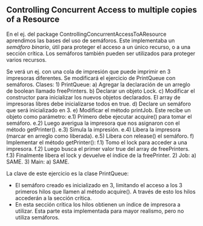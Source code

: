 ## Controlling Concurrent Access to multiple copies of a Resource

En el ej. del package ControllingConcurrentAccessToAResource aprendimos las bases del
uso de semáforos. Este implementaba un *semáforo binario*, útil para proteger el 
acceso a un único recurso, o a una sección crítica.
Los semáforos también pueden ser utilizados para proteger varios recursos.

Se verá un ej. con una cola de impresión que puede imprimir en 3 impresoras diferentes.
Se modificará el ejercicio de PrintQueue con semáforos.
Clases:
        1) PrintQueue:
a) Agregar la declaración de un arreglo de boolean llamado freePrinters.
b) Declarar un objeto Lock.
c) Modificar el constructor para inicializar los nuevos objetos declarados. El array
de impresoras libres debe inicializarse todos en true.
d) Declare un semáforo que será inicializado en 3.
e) Modificar el método printJob. Este recibe un objeto como parámetro:
    e.1) Primero debe ejecutar acquire() para tomar el semáforo.
    e.2) Luego averigua la impresora que nos asignaron con el método getPrinter().
    e.3) Simula la impresión.
    e.4) Libera la impresora (marcar en arreglo como liberada).
    e.5) Libera con release() el semáforo.
f) Implementar el método getPrinter():
    f.1) Tomo el lock para acceder a una impresora.
    f.2) Luego busca el primer valor true del array de freePrinters.
    f.3) Finalmente libera el lock y devuelve el índice de la freePrinter.
        2) Job:
a) SAME.
        3) Main:
a) SAME.

La clave de este ejercicio es la clase PrintQueue:
 - El semáforo creado es inicializado en 3, limitando el acceso a los 3 primeros
hilos que llamen al método acquire(). A través de esto los hilos accederán a la
sección crítica.
 - En esta sección crítica los hilos obtienen un índice de impresora a utilizar.
Esta parte esta implementada para mayor realismo, pero no utiliza semáforos.

